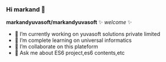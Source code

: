 ### Hi markand 👋


**markandyuvasoft/markandyuvasoft** ✨ _welcome_ ✨ 

- 🔭 I’m currently working on yuvasoft solutions private limited
- 🌱 I’m complete learning  on universal informatics
- 👯 I’m collaborate on this plateform
- 💬 Ask me about  ES6 project,es6 contents,etc


